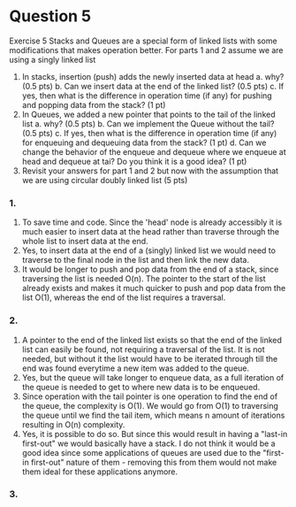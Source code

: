 # Question 5

Exercise 5
Stacks and Queues are a special form of linked lists with some modifications that makes
operation better. For parts 1 and 2 assume we are using a singly linked list
1. In stacks, insertion (push) adds the newly inserted data at head
a. why? (0.5 pts)
b. Can we insert data at the end of the linked list? (0.5 pts)
c. If yes, then what is the difference in operation time (if any) for pushing and
popping data from the stack? (1 pt)
2. In Queues, we added a new pointer that points to the tail of the linked list
a. why? (0.5 pts)
b. Can we implement the Queue without the tail? (0.5 pts)
c. If yes, then what is the difference in operation time (if any) for enqueuing and
dequeuing data from the stack? (1 pt)
d. Can we change the behavior of the enqueue and dequeue where we enqueue at
head and dequeue at tai? Do you think it is a good idea? (1 pt)
3. Revisit your answers for part 1 and 2 but now with the assumption that we are using
circular doubly linked list (5 pts)

### 1.
1. To save time and code. Since the 'head' node is already accessibly it is much easier to insert data at the head rather than traverse through the whole list to insert data at the end.
2. Yes, to insert data at the end of a (singly) linked list we would need to traverse to the final node in the list and then link the new data.
3. It would be longer to push and pop data from the end of a stack, since traversing the list is needed O(n). The pointer to the start of the list already exists and makes it much quicker to push and pop data from the list O(1), whereas the end of the list requires a traversal.
### 2.
1. A pointer to the end of the linked list exists so that the end of the linked list can easily be found, not requiring a traversal of the list. It is not needed, but without it the list would have to be iterated through till the end was found everytime a new item was added to the queue.
2. Yes, but the queue will take longer to enqueue data, as a full iteration of the queue is needed to get to where new data is to be enqueued.
3. Since operation with the tail pointer is one operation to find the end of the queue, the complexity is O(1). We would go from O(1) to traversing the queue until we find the tail item, which means n amount of iterations resulting in O(n) complexity.
4. Yes, it is possible to do so. But since this would result in having a "last-in first-out" we would basically have a stack. I do not think it would be a good idea since some applications of queues are used due to the "first-in first-out" nature of them - removing this from them would not make them ideal for these applications anymore.

### 3.





